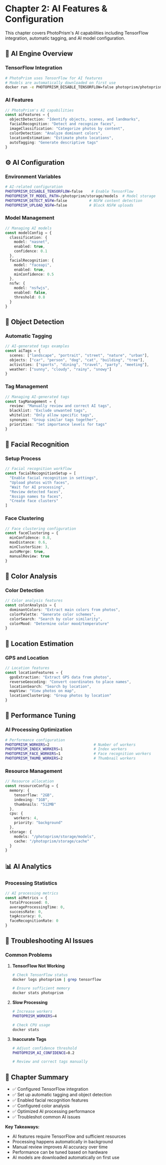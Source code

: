 # Chapter 2: AI Features & Configuration

This chapter covers PhotoPrism's AI capabilities including TensorFlow integration, automatic tagging, and AI model configuration.

## 🧠 AI Engine Overview

### TensorFlow Integration

```bash
# PhotoPrism uses TensorFlow for AI features
# Models are automatically downloaded on first use
docker run -e PHOTOPRISM_DISABLE_TENSORFLOW=false photoprism/photoprism:latest
```

### AI Features

```typescript
// PhotoPrism's AI capabilities
const aiFeatures = {
  objectDetection: "Identify objects, scenes, and landmarks",
  facialRecognition: "Detect and recognize faces",
  imageClassification: "Categorize photos by content",
  colorDetection: "Analyze dominant colors",
  locationEstimation: "Estimate photo locations",
  autoTagging: "Generate descriptive tags"
}
```

## ⚙️ AI Configuration

### Environment Variables

```bash
# AI-related configuration
PHOTOPRISM_DISABLE_TENSORFLOW=false    # Enable TensorFlow
PHOTOPRISM_TF_MODEL_PATH=/photoprism/storage/models  # Model storage
PHOTOPRISM_DETECT_NSFW=false          # NSFW content detection
PHOTOPRISM_UPLOAD_NSFW=false          # Block NSFW uploads
```

### Model Management

```typescript
// Managing AI models
const modelConfig = {
  classification: {
    model: "nasnet",
    enabled: true,
    confidence: 0.1
  },
  facialRecognition: {
    model: "faceapi",
    enabled: true,
    minConfidence: 0.5
  },
  nsfw: {
    model: "nsfwjs",
    enabled: false,
    threshold: 0.8
  }
}
```

## 🎯 Object Detection

### Automatic Tagging

```typescript
// AI-generated tags examples
const aiTags = {
  scenes: ["landscape", "portrait", "street", "nature", "urban"],
  objects: ["car", "person", "dog", "cat", "building", "tree"],
  activities: ["sports", "dining", "travel", "party", "meeting"],
  weather: ["sunny", "cloudy", "rainy", "snowy"]
}
```

### Tag Management

```typescript
// Managing AI-generated tags
const tagManagement = {
  review: "Manually review and correct AI tags",
  blacklist: "Exclude unwanted tags",
  whitelist: "Only allow specific tags",
  synonyms: "Group similar tags together",
  priorities: "Set importance levels for tags"
}
```

## 👥 Facial Recognition

### Setup Process

```typescript
// Facial recognition workflow
const facialRecognitionSetup = [
  "Enable facial recognition in settings",
  "Upload photos with faces",
  "Wait for AI processing",
  "Review detected faces",
  "Assign names to faces",
  "Create face clusters"
]
```

### Face Clustering

```typescript
// Face clustering configuration
const faceClustering = {
  minConfidence: 0.8,
  maxDistance: 0.6,
  minClusterSize: 3,
  autoMerge: true,
  manualReview: true
}
```

## 🎨 Color Analysis

### Color Detection

```typescript
// Color analysis features
const colorAnalysis = {
  dominantColors: "Extract main colors from photos",
  colorPalette: "Generate color schemes",
  colorSearch: "Search by color similarity",
  colorMood: "Determine color mood/temperature"
}
```

## 📍 Location Estimation

### GPS and Location

```typescript
// Location features
const locationFeatures = {
  gpsExtraction: "Extract GPS data from photos",
  reverseGeocoding: "Convert coordinates to place names",
  locationSearch: "Search by location",
  mapView: "View photos on map",
  locationClustering: "Group photos by location"
}
```

## 🔧 Performance Tuning

### AI Processing Optimization

```bash
# Performance configuration
PHOTOPRISM_WORKERS=2                    # Number of workers
PHOTOPRISM_INDEX_WORKERS=1              # Index workers
PHOTOPRISM_FACE_WORKERS=1               # Face recognition workers
PHOTOPRISM_THUMB_WORKERS=2              # Thumbnail workers
```

### Resource Management

```typescript
// Resource allocation
const resourceConfig = {
  memory: {
    tensorflow: "2GB",
    indexing: "1GB",
    thumbnails: "512MB"
  },
  cpu: {
    workers: 4,
    priority: "background"
  },
  storage: {
    models: "/photoprism/storage/models",
    cache: "/photoprism/storage/cache"
  }
}
```

## 📊 AI Analytics

### Processing Statistics

```typescript
// AI processing metrics
const aiMetrics = {
  totalProcessed: 0,
  averageProcessingTime: 0,
  successRate: 0,
  tagAccuracy: 0,
  faceRecognitionRate: 0
}
```

## 🚨 Troubleshooting AI Issues

### Common Problems

1. **TensorFlow Not Working**
   ```bash
   # Check TensorFlow status
   docker logs photoprism | grep tensorflow

   # Ensure sufficient memory
   docker stats photoprism
   ```

2. **Slow Processing**
   ```bash
   # Increase workers
   PHOTOPRISM_WORKERS=4

   # Check CPU usage
   docker stats
   ```

3. **Inaccurate Tags**
   ```bash
   # Adjust confidence threshold
   PHOTOPRISM_AI_CONFIDENCE=0.2

   # Review and correct tags manually
   ```

## 📝 Chapter Summary

- ✅ Configured TensorFlow integration
- ✅ Set up automatic tagging and object detection
- ✅ Enabled facial recognition features
- ✅ Configured color analysis
- ✅ Optimized AI processing performance
- ✅ Troubleshot common AI issues

**Key Takeaways:**
- AI features require TensorFlow and sufficient resources
- Processing happens automatically in background
- Manual review improves AI accuracy over time
- Performance can be tuned based on hardware
- AI models are downloaded automatically on first use
